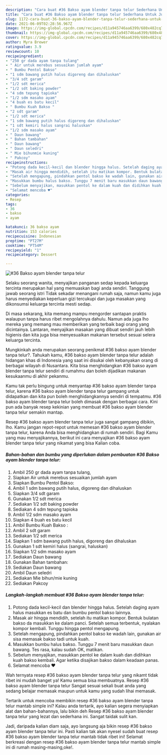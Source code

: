 ```yaml
---
description: "Cara buat #36 Bakso ayam blender tanpa telur Sederhana Untuk Jualan"
title: "Cara buat #36 Bakso ayam blender tanpa telur Sederhana Untuk Jualan"
slug: 1172-cara-buat-36-bakso-ayam-blender-tanpa-telur-sederhana-untuk-jualan
date: 2021-06-09T02:28:56.967Z
image: https://img-global.cpcdn.com/recipes/d11a945746aa6399/680x482cq70/36-bakso-ayam-blender-tanpa-telur-foto-resep-utama.jpg
thumbnail: https://img-global.cpcdn.com/recipes/d11a945746aa6399/680x482cq70/36-bakso-ayam-blender-tanpa-telur-foto-resep-utama.jpg
cover: https://img-global.cpcdn.com/recipes/d11a945746aa6399/680x482cq70/36-bakso-ayam-blender-tanpa-telur-foto-resep-utama.jpg
author: Myra Brewer
ratingvalue: 3.9
reviewcount: 10
recipeingredient:
- "250 gr dada ayam tanpa tulang"
- " Air untuk merebus sesuaikan jumlah ayam"
- " Bumbu Pentol Bakso"
- "1 sdm bawang putih halus digoreng dan dihaluskan"
- "3/4 sdt garam"
- "1/2 sdt merica"
- "1/2 sdt baking powder"
- "4 sdm tepung tapioka"
- "1/2 sdm masako ayam"
- "4 buah es batu kecil"
- " Bumbu Kuah Bakso "
- "2 sdt garam"
- "1/2 sdt merica"
- "1 sdm bawang putih halus digoreng dan dihaluskan"
- "1 sdt kemiri halus sangrai haluskan"
- "1/2 sdm masako ayam"
- " Daun bawang"
- " Bahan tambahan"
- " Daun bawang"
- " Daun seledri"
- " Mie bihunmie kuning"
- " Pakcoy"
recipeinstructions:
- "Potong dada kecil-kecil dan blender hingga halus. Setelah daging ayam halus masukkan es batu dan bumbu pentol bakso lainnya."
- "Masak air hingga mendidih, setelah itu matikan kompor. Bentuk bulatan bakso da masukkan ke dalam panci. Setelah semua terbentuk, nyalakan kompor kembali. Tunggu hingga pentol mengapung."
- "Setelah mengapung, pindahkan pentol bakso ke wadah lain, gunakan air sisa memasak bakso tadi untuk kuah."
- "Masukkan bumbu halus bakso. Tunggu 7 menit baru masukkan daun bawang. Tes rasa, kalau sudah OK, matikan."
- "Sebelum menyajikan, masukkan pentol ke dalam kuah dan didihkan kuah bakso kembali. Agar ketika disajikan bakso dalam keadaan panas."
- "Selamat mencoba ♥️"
categories:
- Resep
tags:
- 36
- bakso
- ayam

katakunci: 36 bakso ayam 
nutrition: 153 calories
recipecuisine: Indonesian
preptime: "PT27M"
cooktime: "PT54M"
recipeyield: "1"
recipecategory: Dessert

---
```



![#36 Bakso ayam blender tanpa telur](https://img-global.cpcdn.com/recipes/d11a945746aa6399/680x482cq70/36-bakso-ayam-blender-tanpa-telur-foto-resep-utama.jpg)

Selaku seorang wanita, menyajikan panganan sedap kepada keluarga tercinta merupakan hal yang memuaskan bagi anda sendiri. Tanggung jawab seorang istri Tidak sekadar menangani rumah saja, namun kamu juga harus menyediakan keperluan gizi tercukupi dan juga masakan yang dikonsumsi keluarga tercinta mesti sedap.

Di masa  sekarang, kita memang mampu mengorder santapan praktis walaupun tanpa harus ribet mengolahnya dahulu. Namun ada juga lho mereka yang memang mau memberikan yang terbaik bagi orang yang dicintainya. Lantaran, menyajikan masakan yang dibuat sendiri jauh lebih higienis dan kita juga bisa menyesuaikan makanan tersebut sesuai selera keluarga tercinta. 



Mungkinkah anda merupakan seorang penikmat #36 bakso ayam blender tanpa telur?. Tahukah kamu, #36 bakso ayam blender tanpa telur adalah hidangan khas di Indonesia yang saat ini disukai oleh kebanyakan orang di berbagai wilayah di Nusantara. Kita bisa menghidangkan #36 bakso ayam blender tanpa telur sendiri di rumahmu dan boleh dijadikan makanan kesukaanmu di akhir pekanmu.

Kamu tak perlu bingung untuk menyantap #36 bakso ayam blender tanpa telur, karena #36 bakso ayam blender tanpa telur gampang untuk didapatkan dan kita pun boleh menghidangkannya sendiri di tempatmu. #36 bakso ayam blender tanpa telur boleh dimasak dengan berbagai cara. Kini pun ada banyak resep kekinian yang membuat #36 bakso ayam blender tanpa telur semakin mantap.

Resep #36 bakso ayam blender tanpa telur juga sangat gampang dibikin, lho. Kamu jangan repot-repot untuk memesan #36 bakso ayam blender tanpa telur, karena Anda bisa menghidangkan di rumah sendiri. Bagi Kamu yang mau menyajikannya, berikut ini cara menyajikan #36 bakso ayam blender tanpa telur yang nikamat yang bisa Kalian coba.

<!--inarticleads1-->

##### Bahan-bahan dan bumbu yang diperlukan dalam pembuatan #36 Bakso ayam blender tanpa telur:

1. Ambil 250 gr dada ayam tanpa tulang,
1. Siapkan  Air untuk merebus sesuaikan jumlah ayam
1. Siapkan  Bumbu Pentol Bakso:
1. Ambil 1 sdm bawang putih halus, digoreng dan dihaluskan
1. Siapkan 3/4 sdt garam
1. Gunakan 1/2 sdt merica
1. Sediakan 1/2 sdt baking powder
1. Sediakan 4 sdm tepung tapioka
1. Ambil 1/2 sdm masako ayam
1. Siapkan 4 buah es batu kecil
1. Ambil  Bumbu Kuah Bakso :
1. Ambil 2 sdt garam
1. Sediakan 1/2 sdt merica
1. Siapkan 1 sdm bawang putih halus, digoreng dan dihaluskan
1. Gunakan 1 sdt kemiri halus (sangrai, haluskan)
1. Siapkan 1/2 sdm masako ayam
1. Sediakan  Daun bawang
1. Gunakan  Bahan tambahan:
1. Sediakan  Daun bawang
1. Ambil  Daun seledri
1. Sediakan  Mie bihun/mie kuning
1. Sediakan  Pakcoy




<!--inarticleads2-->

##### Langkah-langkah membuat #36 Bakso ayam blender tanpa telur:

1. Potong dada kecil-kecil dan blender hingga halus. Setelah daging ayam halus masukkan es batu dan bumbu pentol bakso lainnya.
1. Masak air hingga mendidih, setelah itu matikan kompor. Bentuk bulatan bakso da masukkan ke dalam panci. Setelah semua terbentuk, nyalakan kompor kembali. Tunggu hingga pentol mengapung.
1. Setelah mengapung, pindahkan pentol bakso ke wadah lain, gunakan air sisa memasak bakso tadi untuk kuah.
1. Masukkan bumbu halus bakso. Tunggu 7 menit baru masukkan daun bawang. Tes rasa, kalau sudah OK, matikan.
1. Sebelum menyajikan, masukkan pentol ke dalam kuah dan didihkan kuah bakso kembali. Agar ketika disajikan bakso dalam keadaan panas.
1. Selamat mencoba ♥️




Wah ternyata resep #36 bakso ayam blender tanpa telur yang nikamt tidak ribet ini mudah banget ya! Kamu semua bisa membuatnya. Resep #36 bakso ayam blender tanpa telur Sangat sesuai sekali buat anda yang sedang belajar memasak maupun untuk kamu yang sudah lihai memasak.

Tertarik untuk mencoba membikin resep #36 bakso ayam blender tanpa telur mantab simple ini? Kalau anda tertarik, ayo kalian segera menyiapkan alat dan bahan-bahannya, lalu bikin deh Resep #36 bakso ayam blender tanpa telur yang lezat dan sederhana ini. Sangat taidak sulit kan. 

Jadi, daripada kalian diam saja, ayo langsung aja bikin resep #36 bakso ayam blender tanpa telur ini. Pasti kalian tak akan nyesel sudah buat resep #36 bakso ayam blender tanpa telur mantab tidak ribet ini! Selamat berkreasi dengan resep #36 bakso ayam blender tanpa telur mantab simple ini di rumah masing-masing,oke!.

